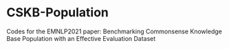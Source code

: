 # CSKB-Population
Codes for the EMNLP2021 paper: Benchmarking Commonsense Knowledge Base Population with an Effective Evaluation Dataset

